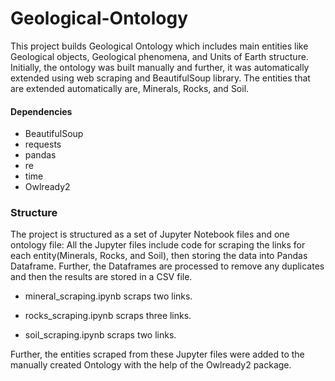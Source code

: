 # Geological-Ontology

This project builds Geological Ontology which includes main entities like Geological objects, Geological phenomena, and Units of Earth structure. Initially, the ontology was built manually and further, it was automatically extended using web scraping and BeautifulSoup library. The entities that are extended automatically are, Minerals, Rocks, and Soil.

#### Dependencies
- BeautifulSoup
- requests
- pandas
- re
- time
- Owlready2

### Structure
The project is structured as a set of Jupyter Notebook files and one ontology file:
All the Jupyter files include code for scraping the links for each entity(Minerals, Rocks, and Soil), then storing the data into Pandas Dataframe. Further, the Dataframes are processed to remove any duplicates and then the results are stored in a CSV file.
- mineral_scraping.ipynb scraps two links.
 
- rocks_scraping.ipynb scraps three links.

- soil_scraping.ipynb scraps two links.

Further, the entities scraped from these Jupyter files were added to the manually created Ontology with the help of the Owlready2 package.
